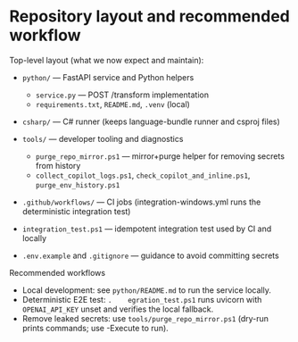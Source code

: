 # Repository layout and recommended workflow

Top-level layout (what we now expect and maintain):

- `python/` — FastAPI service and Python helpers
  - `service.py` — POST /transform implementation
  - `requirements.txt`, `README.md`, `.venv` (local)

- `csharp/` — C# runner (keeps language-bundle runner and csproj files)

- `tools/` — developer tooling and diagnostics
  - `purge_repo_mirror.ps1` — mirror+purge helper for removing secrets from history
  - `collect_copilot_logs.ps1`, `check_copilot_and_inline.ps1`, `purge_env_history.ps1`

- `.github/workflows/` — CI jobs (integration-windows.yml runs the deterministic integration test)
- `integration_test.ps1` — idempotent integration test used by CI and locally
- `.env.example` and `.gitignore` — guidance to avoid committing secrets

Recommended workflows
- Local development: see `python/README.md` to run the service locally.
- Deterministic E2E test: `.	egration_test.ps1` runs uvicorn with `OPENAI_API_KEY` unset and verifies the local fallback.
- Remove leaked secrets: use `tools/purge_repo_mirror.ps1` (dry-run prints commands; use -Execute to run).

